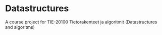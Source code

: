 # Datastructures
A course project for TIE-20100 Tietorakenteet ja algoritmit (Datastructures and algoritms)
